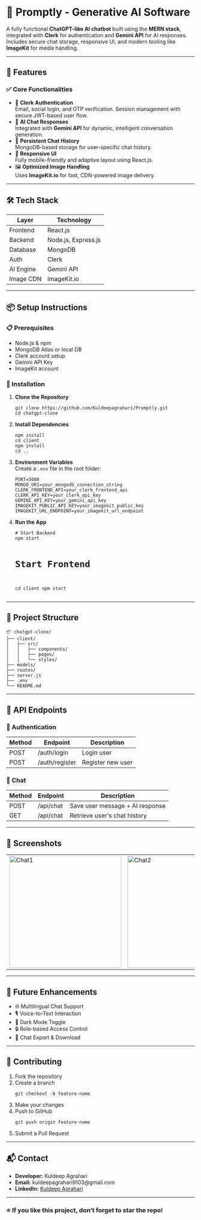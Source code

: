 <h1>🧠 Promptly - Generative AI Software</h1>

<p>A fully functional <strong>ChatGPT-like AI chatbot</strong> built using the <strong>MERN stack</strong>, integrated with <strong>Clerk</strong> for authentication and <strong>Gemini API</strong> for AI responses. Includes secure chat storage, responsive UI, and modern tooling like <strong>ImageKit</strong> for media handling.</p>

<hr>

<h2>🚀 Features</h2>

<h3>✅ Core Functionalities</h3>
<ul>
  <li>🔐 <strong>Clerk Authentication</strong><br>Email, social login, and OTP verification. Session management with secure JWT-based user flow.</li>
  <li>🤖 <strong>AI Chat Responses</strong><br>Integrated with <strong>Gemini API</strong> for dynamic, intelligent conversation generation.</li>
  <li>💬 <strong>Persistent Chat History</strong><br>MongoDB-based storage for user-specific chat history.</li>
  <li>📱 <strong>Responsive UI</strong><br>Fully mobile-friendly and adaptive layout using React.js.</li>
  <li>🖼️ <strong>Optimized Image Handling</strong><br>Uses <strong>ImageKit.io</strong> for fast, CDN-powered image delivery.</li>
</ul>

<hr>

<h2>🛠️ Tech Stack</h2>

<table>
  <thead>
    <tr>
      <th>Layer</th>
      <th>Technology</th>
    </tr>
  </thead>
  <tbody>
    <tr><td>Frontend</td><td>React.js</td></tr>
    <tr><td>Backend</td><td>Node.js, Express.js</td></tr>
    <tr><td>Database</td><td>MongoDB</td></tr>
    <tr><td>Auth</td><td>Clerk</td></tr>
    <tr><td>AI Engine</td><td>Gemini API</td></tr>
    <tr><td>Image CDN</td><td>ImageKit.io</td></tr>
  </tbody>
</table>

<hr>

<h2>📦 Setup Instructions</h2>

<h3>📋 Prerequisites</h3>
<ul>
  <li>Node.js & npm</li>
  <li>MongoDB Atlas or local DB</li>
  <li>Clerk account setup</li>
  <li>Gemini API Key</li>
  <li>ImageKit account</li>
</ul>

<h3>🧪 Installation</h3>

<ol>
  <li><strong>Clone the Repository</strong>
    <pre><code>git clone https://github.com/Kuldeepagrahari/Promptly.git
cd chatgpt-clone</code></pre>
  </li>
  <li><strong>Install Dependencies</strong>
    <pre><code>npm install
cd client
npm install
cd ..</code></pre>
  </li>
  <li><strong>Environment Variables</strong><br>Create a <code>.env</code> file in the root folder:
    <pre><code>PORT=5000
MONGO_URI=your_mongodb_connection_string
CLERK_FRONTEND_API=your_clerk_frontend_api
CLERK_API_KEY=your_clerk_api_key
GEMINI_API_KEY=your_gemini_api_key
IMAGEKIT_PUBLIC_API_KEY=your_imagekit_public_key
IMAGEKIT_URL_ENDPOINT=your_imagekit_url_endpoint</code></pre>
  </li>
  <li><strong>Run the App</strong>
    <pre><code># Start Backend
npm start

# Start Frontend
cd client
npm start</code></pre>
  </li>
</ol>

<hr>

<h2>📁 Project Structure</h2>

<pre><code>📦 chatgpt-clone/
├── client/
│   ├── src/
│   │   ├── components/
│   │   ├── pages/
│   │   └── styles/
├── models/
├── routes/
├── server.js
├── .env
└── README.md</code></pre>

<hr>

<h2>📡 API Endpoints</h2>

<h3>🔐 Authentication</h3>
<table>
  <thead>
    <tr><th>Method</th><th>Endpoint</th><th>Description</th></tr>
  </thead>
  <tbody>
    <tr><td>POST</td><td>/auth/login</td><td>Login user</td></tr>
    <tr><td>POST</td><td>/auth/register</td><td>Register new user</td></tr>
  </tbody>
</table>

<h3>💬 Chat</h3>
<table>
  <thead>
    <tr><th>Method</th><th>Endpoint</th><th>Description</th></tr>
  </thead>
  <tbody>
    <tr><td>POST</td><td>/api/chat</td><td>Save user message + AI response</td></tr>
    <tr><td>GET</td><td>/api/chat</td><td>Retrieve user's chat history</td></tr>
  </tbody>
</table>

<hr>

<h2>📸 Screenshots</h2>

<table>
  <tr>
    <td><img src="https://github.com/user-attachments/assets/cbca4730-a487-4a38-b6d7-23fba111383c" alt="Chat1" width="300"/></td>
    <td><img src="https://github.com/user-attachments/assets/2cc694e7-b536-4a24-bf69-1229e77284a3" alt="Chat2" width="300"/></td>
    <td><img src="https://github.com/user-attachments/assets/d50b7db4-fd94-4120-921a-aab1fb1af418" alt="Chat3" width="300"/></td>
  </tr>
</table>

<hr>

<h2>🌟 Future Enhancements</h2>
<ul>
  <li>🌐 Multilingual Chat Support</li>
  <li>🎙️ Voice-to-Text Interaction</li>
  <li>🌙 Dark Mode Toggle</li>
  <li>🔒 Role-based Access Control</li>
  <li>🔄 Chat Export & Download</li>
</ul>

<hr>

<h2>🤝 Contributing</h2>

<ol>
  <li>Fork the repository</li>
  <li>Create a branch
    <pre><code>git checkout -b feature-name</code></pre>
  </li>
  <li>Make your changes</li>
  <li>Push to GitHub
    <pre><code>git push origin feature-name</code></pre>
  </li>
  <li>Submit a Pull Request</li>
</ol>

<hr>

<h2>📬 Contact</h2>

<ul>
  <li><strong>Developer:</strong> Kuldeep Agrahari</li>
  <li><strong>Email:</strong> kuldeepagrahari9103@gmail.com</li>
  <li><strong>LinkedIn:</strong> <a href="https://www.linkedin.com/in/kuldeep-agrahari-56b159260" target="_blank">Kuldeep Agrahari</a></li>
</ul>

<hr>

<h3>⭐ If you like this project, don’t forget to star the repo!</h3>
